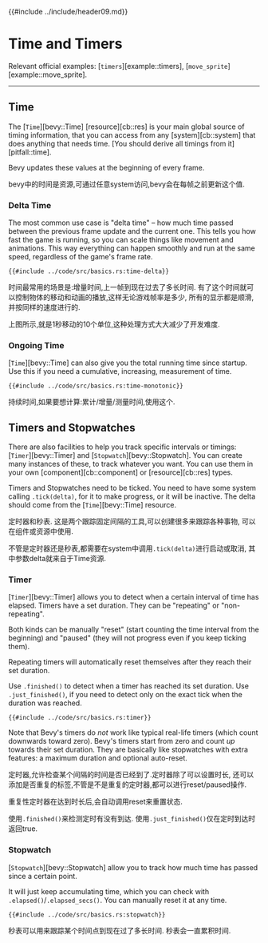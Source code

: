 {{#include ../include/header09.md}}

# Time and Timers

Relevant official examples:
[`timers`][example::timers],
[`move_sprite`][example::move_sprite].

---

## Time

The [`Time`][bevy::Time] [resource][cb::res] is your main global source
of timing information, that you can access from any [system][cb::system]
that does anything that needs time. [You should derive all timings from
it][pitfall::time].

Bevy updates these values at the beginning of every frame.

bevy中的时间是资源,可通过任意system访问,bevy会在每帧之前更新这个值.

### Delta Time

The most common use case is "delta time" – how much time passed between
the previous frame update and the current one. This tells you how fast the
game is running, so you can scale things like movement and animations. This
way everything can happen smoothly and run at the same speed, regardless of
the game's frame rate.

```rust,no_run,noplayground
{{#include ../code/src/basics.rs:time-delta}}
```

时间最常用的场景是:增量时间,上一帧到现在过去了多长时间.
有了这个时间就可以控制物体的移动和动画的播放,这样无论游戏帧率是多少,
所有的显示都是顺滑,并按同样的速度进行的.

上图所示,就是1秒移动的10个单位,这种处理方式大大减少了开发难度.

### Ongoing Time

[`Time`][bevy::Time] can also give you the total running time since startup.
Use this if you need a cumulative, increasing, measurement of time.

```rust,no_run,noplayground
{{#include ../code/src/basics.rs:time-monotonic}}
```

持续时间,如果要想计算:累计/增量/测量时间,使用这个.

## Timers and Stopwatches

There are also facilities to help you track specific intervals or timings:
[`Timer`][bevy::Timer] and [`Stopwatch`][bevy::Stopwatch]. You can create
many instances of these, to track whatever you want. You can use them in
your own [component][cb::component] or [resource][cb::res] types.

Timers and Stopwatches need to be ticked. You need to have some system
calling `.tick(delta)`, for it to make progress, or it will be inactive.
The delta should come from the [`Time`][bevy::Time] resource.

定时器和秒表. 这是两个跟踪固定间隔的工具,可以创建很多来跟踪各种事物,
可以在组件或资源中使用.

不管是定时器还是秒表,都需要在system中调用`.tick(delta)`进行启动或取消,
其中参数delta就来自于Time资源.

### Timer

[`Timer`][bevy::Timer] allows you to detect when a certain interval of time
has elapsed. Timers have a set duration. They can be "repeating" or
"non-repeating".

Both kinds can be manually "reset" (start counting the time interval from the
beginning) and "paused" (they will not progress even if you keep ticking them).

Repeating timers will automatically reset themselves after they reach their
set duration.

Use `.finished()` to detect when a timer has reached its set duration. Use
`.just_finished()`, if you need to detect only on the exact tick when the
duration was reached.

```rust,no_run,noplayground
{{#include ../code/src/basics.rs:timer}}
```

Note that Bevy's timers do *not* work like typical real-life timers (which
count downwards toward zero). Bevy's timers start from zero and count *up*
towards their set duration. They are basically like stopwatches with extra
features: a maximum duration and optional auto-reset.

定时器,允许检查某个间隔的时间是否已经到了.定时器除了可以设置时长,
还可以添加是否重复的标签,不管是不是重复的定时器,都可以进行reset/paused操作.

重复性定时器在达到时长后,会自动调用reset来重置状态.

使用`.finished()`来检测定时有没有到达.
使用`.just_finished()`仅在定时到达时返回true.

### Stopwatch

[`Stopwatch`][bevy::Stopwatch] allow you to track how much time has passed
since a certain point.

It will just keep accumulating time, which you can check with
`.elapsed()`/`.elapsed_secs()`. You can manually reset it at any time.

```rust,no_run,noplayground
{{#include ../code/src/basics.rs:stopwatch}}
```

秒表可以用来跟踪某个时间点到现在过了多长时间.
秒表会一直累积时间.
